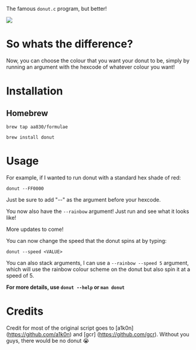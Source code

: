 The famous `donut.c` program, but better!



![](https://github.com/aa830/homebrew-donut.c/blob/master/ezgif-5-1fb6afb0e7.gif)






# So whats the difference?

Now, you can choose the colour that you want your donut to be, simply by running an argument with the hexcode of whatever colour you want!

# Installation

## Homebrew

`brew tap aa830/formulae`


`brew install donut`


# Usage
For example, if I wanted to run donut with a standard hex shade of red:

`donut --FF0000`

Just be sure to add "--" as the argument before your hexcode.

You now also have the `--rainbow` argument! Just run and see what it looks like!

More updates to come!

You can now change the speed that the donut spins at by typing:

`donut --speed <VALUE>`

You can also stack arguments, I can use a `--rainbow --speed 5` argument, which will use the rainbow colour scheme on the donut but also spin it at a speed of 5.

**For more details, use `donut --help` or `man donut`**



# Credits

Credit for most of the original script goes to [a1k0n] (https://github.com/a1k0n) and [gcr] (https://github.com/gcr). Without you guys, there would be no donut :sob:
